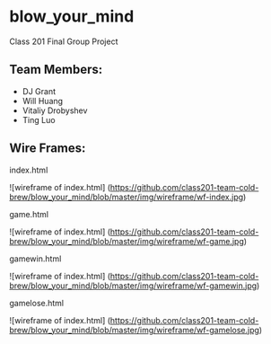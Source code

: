 # blow_your_mind
Class 201 Final Group Project

## Team Members:
- DJ Grant
- Will Huang
- Vitaliy Drobyshev
- Ting Luo

## Wire Frames:

index.html

![wireframe of index.html]
(https://github.com/class201-team-cold-brew/blow_your_mind/blob/master/img/wireframe/wf-index.jpg)

game.html

![wireframe of index.html]
(https://github.com/class201-team-cold-brew/blow_your_mind/blob/master/img/wireframe/wf-game.jpg)


gamewin.html

![wireframe of index.html]
(https://github.com/class201-team-cold-brew/blow_your_mind/blob/master/img/wireframe/wf-gamewin.jpg)

gamelose.html

![wireframe of index.html]
(https://github.com/class201-team-cold-brew/blow_your_mind/blob/master/img/wireframe/wf-gamelose.jpg)
